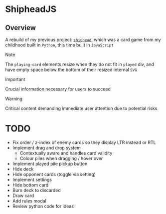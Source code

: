 # ShipheadJS

## Overview
A rebuild of my previous project: [`shiphead`](https://github.com/scarletti-ben/shiphead), which was a card game from my childhood built in `Python`, this time built in `JavaScript`


> [!NOTE]  
> The `playing-card` elements resize when they do not fit in `played` div, and have empty space below the bottom of their resized internal `SVG`

> [!IMPORTANT]  
> Crucial information necessary for users to succeed

> [!WARNING]  
> Critical content demanding immediate user attention due to potential risks

# TODO
- Fix order / z-index of enemy cards so they display LTR instead or RTL
- Implement drag and drop system
    - Contextually aware and handles card validity
    - Colour piles when dragging / hover over
- Implement played pile pickup button
- Hide deck
- Hide opponent cards (toggle via setting)
- Implement settings
- Hide bottom card
- Burn deck to discarded
- Draw card
- Add rules modal
- Review python code for ideas